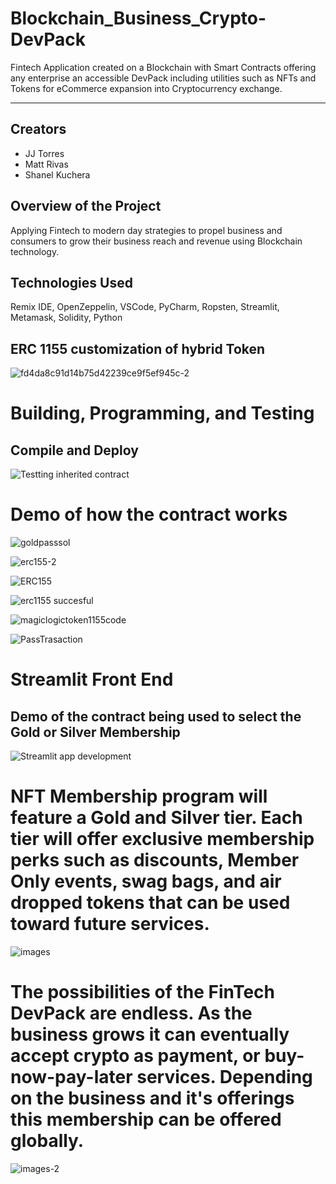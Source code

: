 # Blockchain_Business_Crypto-DevPack
Fintech Application created on a Blockchain with Smart Contracts offering any enterprise an accessible DevPack including utilities such as NFTs and Tokens for eCommerce expansion into Cryptocurrency exchange.
_________________________________________________________________________________________________________________________________________________________

## Creators

- JJ Torres 
- Matt Rivas 
- Shanel Kuchera

## Overview of the Project

Applying Fintech to modern day strategies to propel business and consumers to grow their business reach and revenue using Blockchain technology.

## Technologies Used

Remix IDE, OpenZeppelin, VSCode, PyCharm, Ropsten, Streamlit, Metamask, Solidity, Python

## ERC 1155 customization of hybrid Token
![fd4da8c91d14b75d42239ce9f5ef945c-2](https://user-images.githubusercontent.com/89318890/172663467-3d99d661-1d5c-4e23-a336-2b7fe20060bd.jpeg)

# Building, Programming, and Testing

## Compile and Deploy

![Testting inherited contract](https://user-images.githubusercontent.com/89318890/172288909-043bee8a-71f6-4a57-92d8-30c5c997f223.png)

# Demo of how the contract works

![goldpasssol](https://user-images.githubusercontent.com/89318890/172288714-3ee99b03-6383-41cb-bc61-7f53fa676238.png)
 
![erc155-2](https://user-images.githubusercontent.com/89318890/172288391-47a62d62-bb45-4d1c-be77-892d18ec0fc7.png)

![ERC155](https://user-images.githubusercontent.com/89318890/172288658-e1a48acb-9e46-43b3-ac92-3afed4ddddfe.png)

![erc1155 succesful](https://user-images.githubusercontent.com/89318890/172288693-daccff6b-bc4a-4c68-b861-fd76cb655694.png)

![magiclogictoken1155code](https://user-images.githubusercontent.com/89318890/172288807-52d1ca53-4f47-45e2-88c6-b8ccca15a805.png)

![PassTrasaction](https://user-images.githubusercontent.com/89318890/172288839-7ef1c333-5d37-4c88-9be6-feea4e704736.png)

# Streamlit Front End 
## Demo of the contract being used to select the Gold or Silver Membership

![Streamlit app development](https://user-images.githubusercontent.com/89318890/172288887-bd3da595-b86d-4bb2-9f9e-bde9b10e7f25.png)

# NFT Membership program will feature a Gold and Silver tier. Each tier will offer exclusive membership perks such as discounts, Member Only events, swag bags, and air dropped tokens that can be used toward future services.

![images](https://user-images.githubusercontent.com/89318890/172666699-d6ff830d-b122-413c-84d3-9aa1fd7268c6.png)


# The possibilities of the FinTech DevPack are endless. As the business grows it can eventually accept crypto as payment, or buy-now-pay-later services. Depending on the business and it's offerings this membership can be offered globally.



![images-2](https://user-images.githubusercontent.com/89318890/172669569-8d749b55-40e9-47d9-87be-8f633bc9a951.png)

